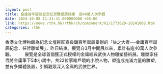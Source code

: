 ```yaml
---
layout: post
title: 金庸百年誕辰紀念任哲雕塑展結束　逾40萬人次參觀
date: 2024-10-08 11:31:41.000000000 +08:00
link: https://news.rthk.hk/rthk/ch/component/k2/1773629-20241008.htm
categories: rthk
---
```


香港文化博物館為紀念文壇巨匠查良鏞百年誕辰舉辦的「俠之大者──金庸百年誕辰紀念．任哲雕塑展」，昨日結束。展覽自3月中開展以來，累計有逾40萬人次參觀。
　　 
展覽是全球首個獲正式授權的金庸經典武俠人物雕塑藝術展。雕塑家任哲將金庸筆下5本小說中，共22位家喻戶曉的小說人物，塑造成充滿力量的雕塑，並有多媒體裝置，引領觀眾深入金庸的武俠世界。
